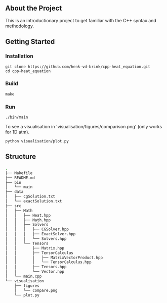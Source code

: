 ## About the Project
This is an introductionary project to get familiar with the C++ syntax and methodology.

## Getting Started

### Installation
```
git clone https://github.com/henk-vd-brink/cpp-heat_equation.git
cd cpp-heat_equation
```

### Build
```
make
```

### Run
```
./bin/main
```

To see a visualisation in 'visualisation/figures/comparison.png' (only works for 1D atm).
```
python visualisation/plot.py
```

## Structure
```bash
.
├── Makefile
├── README.md
├── bin
│   └── main
├── data
│   ├── cgSolution.txt
│   └── exactSolution.txt
├── src
│   ├── Math
│   │   ├── Heat.hpp
│   │   ├── Math.hpp
│   │   ├── Solvers
│   │   │   ├── CGSolver.hpp
│   │   │   ├── ExactSolver.hpp
│   │   │   └── Solvers.hpp
│   │   └── Tensors
│   │       ├── Matrix.hpp
│   │       ├── TensorCalculus
│   │       │   ├── MatrixVectorProduct.hpp
│   │       │   └── TensorCalculus.hpp
│   │       ├── Tensors.hpp
│   │       └── Vector.hpp
│   └── main.cpp
└── visualisation
    ├── figures
    │   └── compare.png
    └── plot.py
```
